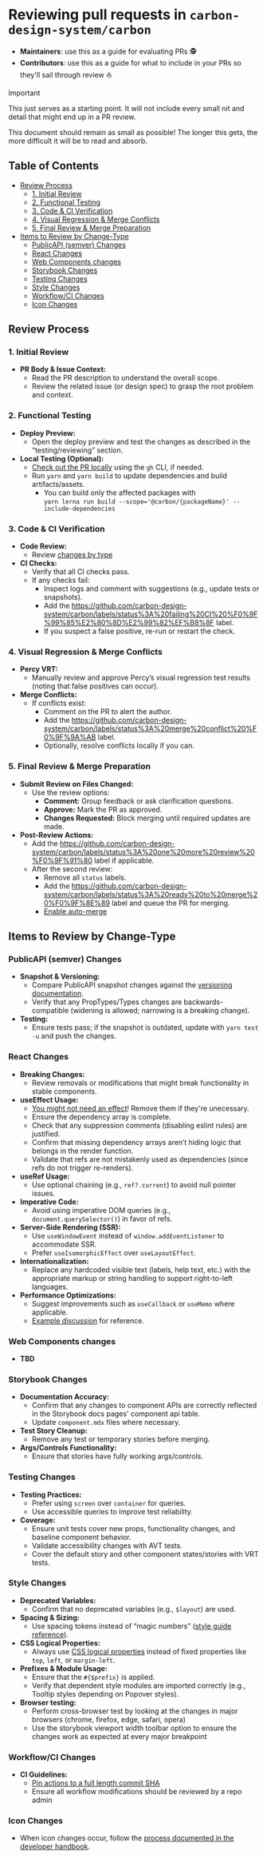 # Reviewing pull requests in `carbon-design-system/carbon`

- **Maintainers**: use this as a guide for evaluating PRs 🕵️
- **Contributors**: use this as a guide for what to include in your PRs so
  they'll sail through review ⛵

> [!IMPORTANT]  
> This just serves as a starting point. It will not include every small nit and
> detail that might end up in a PR review.
>
> This document should remain as small as possible! The longer this gets, the
> more difficult it will be to read and absorb.

<!-- START doctoc generated TOC please keep comment here to allow auto update -->
<!-- DON'T EDIT THIS SECTION, INSTEAD RE-RUN doctoc TO UPDATE -->

## Table of Contents

- [Review Process](#review-process)
  - [1. Initial Review](#1-initial-review)
  - [2. Functional Testing](#2-functional-testing)
  - [3. Code & CI Verification](#3-code--ci-verification)
  - [4. Visual Regression & Merge Conflicts](#4-visual-regression--merge-conflicts)
  - [5. Final Review & Merge Preparation](#5-final-review--merge-preparation)
- [Items to Review by Change-Type](#items-to-review-by-change-type)
  - [PublicAPI (semver) Changes](#publicapi-semver-changes)
  - [React Changes](#react-changes)
  - [Web Components changes](#web-components-changes)
  - [Storybook Changes](#storybook-changes)
  - [Testing Changes](#testing-changes)
  - [Style Changes](#style-changes)
  - [Workflow/CI Changes](#workflowci-changes)
  - [Icon Changes](#icon-changes)

<!-- END doctoc generated TOC please keep comment here to allow auto update -->

## Review Process

### 1. Initial Review

- **PR Body & Issue Context:**
  - Read the PR description to understand the overall scope.
  - Review the related issue (or design spec) to grasp the root problem and
    context.

### 2. Functional Testing

- **Deploy Preview:**
  - Open the deploy preview and test the changes as described in the
    “testing/reviewing” section.
- **Local Testing (Optional):**
  - [Check out the PR locally](https://docs.github.com/en/pull-requests/collaborating-with-pull-requests/reviewing-changes-in-pull-requests/checking-out-pull-requests-locally)
    using the `gh` CLI, if needed.
  - Run `yarn` and `yarn build` to update dependencies and build
    artifacts/assets.
    - You can build only the affected packages with \
      `yarn lerna run build --scope='@carbon/{packageName}' --include-dependencies`

### 3. Code & CI Verification

- **Code Review:**
  - Review [changes by type](#items-to-review-by-change-Type)
- **CI Checks:**
  - Verify that all CI checks pass.
  - If any checks fail:
    - Inspect logs and comment with suggestions (e.g., update tests or
      snapshots).
    - Add the
      https://github.com/carbon-design-system/carbon/labels/status%3A%20failing%20CI%20%F0%9F%99%85%E2%80%8D%E2%99%82%EF%B8%8F
      label.
    - If you suspect a false positive, re-run or restart the check.

### 4. Visual Regression & Merge Conflicts

- **Percy VRT:**
  - Manually review and approve Percy’s visual regression test results (noting
    that false positives can occur).
- **Merge Conflicts:**
  - If conflicts exist:
    - Comment on the PR to alert the author.
    - Add the
      https://github.com/carbon-design-system/carbon/labels/status%3A%20merge%20conflict%20%F0%9F%9A%AB
      label.
    - Optionally, resolve conflicts locally if you can.

### 5. Final Review & Merge Preparation

- **Submit Review on Files Changed:**
  - Use the review options:
    - **Comment:** Group feedback or ask clarification questions.
    - **Approve:** Mark the PR as approved.
    - **Changes Requested:** Block merging until required updates are made.
- **Post-Review Actions:**
  - Add the
    https://github.com/carbon-design-system/carbon/labels/status%3A%20one%20more%20review%20%F0%9F%91%80
    label if applicable.
  - After the second review:
    - Remove all `status` labels.
    - Add the
      https://github.com/carbon-design-system/carbon/labels/status%3A%20ready%20to%20merge%20%F0%9F%8E%89
      label and queue the PR for merging.
    - [Enable auto-merge](https://docs.github.com/en/pull-requests/collaborating-with-pull-requests/incorporating-changes-from-a-pull-request/automatically-merging-a-pull-request#enabling-auto-merge)

## Items to Review by Change-Type

### PublicAPI (semver) Changes

- **Snapshot & Versioning:**
  - Compare PublicAPI snapshot changes against the
    [versioning documentation](https://github.com/carbon-design-system/carbon/blob/main/docs/guides/versioning.md).
  - Verify that any PropTypes/Types changes are backwards-compatible (widening
    is allowed; narrowing is a breaking change).
- **Testing:**
  - Ensure tests pass; if the snapshot is outdated, update with `yarn test -u`
    and push the changes.

### React Changes

- **Breaking Changes:**
  - Review removals or modifications that might break functionality in stable
    components.
- **useEffect Usage:**
  - [You might not need an effect](https://react.dev/learn/you-might-not-need-an-effect)!
    Remove them if they're unecessary.
  - Ensure the dependency array is complete.
  - Check that any suppression comments (disabling eslint rules) are justified.
  - Confirm that missing dependency arrays aren’t hiding logic that belongs in
    the render function.
  - Validate that refs are not mistakenly used as dependencies (since refs do
    not trigger re-renders).
- **useRef Usage:**
  - Use optional chaining (e.g., `ref?.current`) to avoid null pointer issues.
- **Imperative Code:**
  - Avoid using imperative DOM queries (e.g., `document.querySelector()`) in
    favor of refs.
- **Server-Side Rendering (SSR):**
  - Use `useWindowEvent` instead of `window.addEventListener` to accommodate
    SSR.
  - Prefer `useIsomorphicEffect` over `useLayoutEffect`.
- **Internationalization:**
  - Replace any hardcoded visible text (labels, help text, etc.) with the
    appropriate markup or string handling to support right-to-left languages.
- **Performance Optimizations:**
  - Suggest improvements such as `useCallback` or `useMemo` where applicable.
  - [Example discussion](https://github.com/carbon-design-system/carbon/pull/16076#discussion_r1556189277)
    for reference.

### Web Components changes

- **TBD**

### Storybook Changes

- **Documentation Accuracy:**
  - Confirm that any changes to component APIs are correctly reflected in the
    Storybook docs pages' component api table.
  - Update `component.mdx` files where necessary.
- **Test Story Cleanup:**
  - Remove any test or temporary stories before merging.
- **Args/Controls Functionality:**
  - Ensure that stories have fully working args/controls.

### Testing Changes

- **Testing Practices:**
  - Prefer using `screen` over `container` for queries.
  - Use accessible queries to improve test reliability.
- **Coverage:**
  - Ensure unit tests cover new props, functionality changes, and baseline
    component behavior.
  - Validate accessibility changes with AVT tests.
  - Cover the default story and other component states/stories with VRT tests.

### Style Changes

- **Deprecated Variables:**
  - Confirm that no deprecated variables (e.g., `$layout`) are used.
- **Spacing & Sizing:**
  - Use spacing tokens instead of “magic numbers”
    ([style guide reference](https://github.com/carbon-design-system/carbon/blob/a96f67e52ed40097a4e2ebef0495ce3d6c8d433a/docs/style.md?plain=1#L866)).
- **CSS Logical Properties:**
  - Always use
    [CSS logical properties](https://developer.mozilla.org/en-US/docs/Web/CSS/CSS_logical_properties_and_values)
    instead of fixed properties like `top`, `left`, or `margin-left`.
- **Prefixes & Module Usage:**
  - Ensure that the `#{$prefix}` is applied.
  - Verify that dependent style modules are imported correctly (e.g., Tooltip
    styles depending on Popover styles).
- **Browser testing:**
  - Perform cross-browser test by looking at the changes in major browsers
    (chrome, firefox, edge, safari, opera)
  - Use the storybook viewport width toolbar option to ensure the changes work
    as expected at every major breakpoint

### Workflow/CI Changes

- **CI Guidelines:**
  - [Pin actions to a full length commit SHA](https://docs.github.com/en/actions/security-for-github-actions/security-guides/security-hardening-for-github-actions#using-third-party-actions)
  - Ensure all workflow modifications should be reviewed by a repo admin

### Icon Changes

- When icon changes occur, follow the
  [process documented in the developer handbook](https://github.com/carbon-design-system/carbon/blob/main/docs/developer-handbook.md#working-with-icons-and-pictograms).
